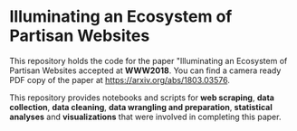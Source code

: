 # Illuminating an Ecosystem of Partisan Websites

This repository holds the code for the paper "Illuminating an Ecosystem of Partisan Websites accepted at **WWW2018**.
You can find a camera ready PDF copy of the paper at https://arxiv.org/abs/1803.03576.

This repository provides notebooks and scripts for **web scraping**, **data collection**, **data cleaning**, **data wrangling and preparation**, **statistical analyses** and **visualizations** that were involved in completing this paper.
